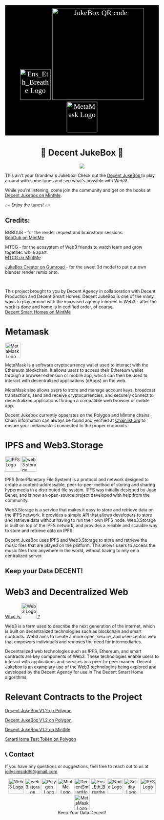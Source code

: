 <div  style="font-family: 'Comic Sans MS', cursive; font-size: 24px; color: white; background-color: black; padding: 10px;" align="center">
    <img src="https://bafybeic5bvnkjejuxbogn2n7lyzfyf5l6glgzrxkidjwj4yvhyci5haoca.ipfs.w3s.link/PolygonLogo.png" alt="Ens_Eth_Breathe Logo" width="100" height="100">
    <img src="https://github.com/TheJollyLaMa/JollyJukeBox/blob/main/public/assets/Decent_Jukebox_QR.png" alt="JukeBox QR code" width="300" height="300">
    <img src="https://bafybeicft2vkf4jfqex4j2xjr5t2yzrdlticyboc2gbf325ztjqpv5ng24.ipfs.w3s.link/MetaMaskFox.png" alt="MetaMask Logo" width="100" height="100">
</div>

<div align="center">
    <h1>🎵 Decent JukeBox 🎵</h1>
</div>


<div align="center">
    	<img height=auto width=auto src="https://github.com/TheJollyLaMa/JollyJukeBox/blob/main/public/assets/Controls_Demo.gif">
</div>

<div>
    <p>
    This ain't your Grandma's Jukebox! Check out the <a href="https://thejollylama.github.io/JollyJukeBox/public/" target="_blank">Decent JukeBox </a> to play around with some tunes and see what's possible with Web3!</p>
    <p>While you're listening, come join the community and get on the books at <a href="https://www.mintme.com/token/DecentJukebox">Decent Jukebox on MintMe</a>.</p>
    <p>
    🎶🎶 Enjoy the tunes! 🎶🎶
    </p>
</div>
<div>
    <h2>Credits:</h2>
    <p>BOBDUB - for the render request and brainstorm sessions.
    <br>
    <a href="https://www.mintme.com/token/bobdubbloon" target="_blank"> BobDub on MintMe </a> </p>
    <p>MTCG - for the ecosystem of Web3 friends to watch learn and grow together. while apart.
    <br>
    <a href="https://www.mintme.com/token/mtcg"  > MTCG on MintMe </a> </p>
    <p><a href="https://innovationassets.gumroad.com/?recommended_by=library&_gl=1*e3bpgc*_ga*MTA0MTE3Nzg4NC4xNzMyMjkwNzEw*_ga_6LJN6D94N6*MTczMjI5MDcxMC4xLjEuMTczMjI5MDcyMC4wLjAuMA.." target="_blank"> JukeBox Creator on Gumroad </a> - for the sweet 3d model to put our own blender render remix onto. 
    </p>
    <br>
    <p>
        This project brought to you by Decent Agency in collaboration with Decent Production and Decent Smart Homes. Decent JukeBox is one of the many ways to play around with the increased agency inherent in Web3 - after the work is done and home is in codified order, of course.
        <br>
        <a href="https://www.mintme.com/token/DecentSmartHomes" target="_blank">Decent Smart Homes on MintMe</a>
    </p>
</div>


# Metamask
<div>
    <img src="https://bafybeicft2vkf4jfqex4j2xjr5t2yzrdlticyboc2gbf325ztjqpv5ng24.ipfs.w3s.link/MetaMaskFox.png" alt="MetaMask Logo" width="50" height="50">
    <p>
    MetaMask is a software cryptocurrency wallet used to interact with the Ethereum blockchain. It allows users to access their Ethereum wallet through a browser extension or mobile app, which can then be used to interact with decentralized applications (dApps) on the web.
    </p>
    <p>
    MetaMask also allows users to store and manage account keys, broadcast transactions, send and receive cryptocurrencies, and securely connect to decentralized applications through a compatible web browser or mobile app.
    </p>
    <p>Decent Jukebox currently opperates on the Polygon and Mintme chains. Chain information can always be found and verified at <a href="https://chainlist.org/" target="_blank">Chainlist.org</a> to ensure your metamask is connected to the proper endpoints.</p>
    
</div>

# IPFS and Web3.Storage
<div>
    <img src="https://bafybeidxx2mbmne45dqr5c572ynzly6asn7qns6uvdyhak7576nygcu4ym.ipfs.w3s.link/IPFS_Logo.png" alt="IPFS Logo" width="50" height="50">
    <img src="https://bafybeih7e5eyvfs64oimtn5ywti2lovl3ydysq5mcoxbefpx2qkly4rdrq.ipfs.w3s.link/web3storage.png" alt="web3.storage Logo" width="50" height="50">
    <p>
    IPFS (InterPlanetary File System) is a protocol and network designed to create a content-addressable, peer-to-peer method of storing and sharing hypermedia in a distributed file system. IPFS was initially designed by Juan Benet, and is now an open-source project developed with help from the community.
    </p>
    <p>
    Web3.Storage is a service that makes it easy to store and retrieve data on the IPFS network. It provides a simple API that allows developers to store and retrieve data without having to run their own IPFS node. Web3.Storage is built on top of the IPFS network, and provides a reliable and scalable way to store and retrieve data on IPFS.
    </p>
    <p>
    Decent JukeBox uses IPFS and Web3.Storage to store and retrieve the music files that are played on the platform. This allows users to access the music files from anywhere in the world, without having to rely on a centralized server.
    </p>
   <h2> Keep your Data DECENT! <h2>
</div>

# Web3 and Decentralized Web
<div>
    <!-- link to web3 video on youtube -->
    <a href="https://www.youtube.com/watch?v=nHhAEkG1y2U" target="_blank">
        What is <img src="https://github.com/TheJollyLaMa/JollyJukeBox/blob/main/public/assets/web3_logo.png" alt="Web3 Logo" width="50" height="50"> ?
    </a>
    <p>
    Web3 is a term used to describe the next generation of the internet, which is built on decentralized technologies such as blockchain and smart contracts. Web3 aims to create a more open, secure, and user-centric web that empowers individuals and removes the need for intermediaries.
    </p>
    <p>
    Decentralized web technologies such as IPFS, Ethereum, and smart contracts are key components of Web3. These technologies enable users to interact with applications and services in a peer-to-peer manner. Decent Jukebox is an examplary use of the Web3 technologies being explored and developed by the Decent Agency for use in The Decent Smart Home algorithms.
    </p>
</div>

# Relevant Contracts to the Project

[Decent JukeBox V1.2 on Polygon](https://polygonscan.com/address/0x180Cf8CB681a083A73c997809FF60Df857010bF9)

[Decent JukeBox V1.2 on Polygon](https://polygonscan.com/address/0xACB7850f5836fD9981c7d01F2Ca64628a661f287)

[Decent JukeBox V1.2 on MintMe](https://www.mintme.com/explorer/addr/0x95f35eb32feaa8dd025bbf1aaec157091cca6dd2)

[SmartHome Test Token on Polygon](https://polygonscan.com/address/0x81cCeF6414D4CDbed9FD6Ea98c2D00105800cd78)

## 📞 Contact

If you have any questions or suggestions, feel free to reach out to us at [jollysimsiddhi@gmail.com](mailto:jollysimsiddhi@gmail.com).



<div align="center">
    <img src="https://github.com/TheJollyLaMa/JollyJukeBox/blob/main/public/assets/web3_logo.png" alt="Web3 Logo" width="50" height="50">
    <img src="https://bafybeih7e5eyvfs64oimtn5ywti2lovl3ydysq5mcoxbefpx2qkly4rdrq.ipfs.w3s.link/web3storage.png" alt="web3.storage Logo" width="50" height="50">
    <img src="https://bafybeic5bvnkjejuxbogn2n7lyzfyf5l6glgzrxkidjwj4yvhyci5haoca.ipfs.w3s.link/PolygonLogo.png" alt="Polygon Logo" width="50" height="50">
    <img src="https://bafybeig67sj4te7xkz5ku67ksnhxdfzikblc77gsecv53owxe6b4z5aega.ipfs.w3s.link/MintMeLogo.png" alt="MintMe Logo" width="50" height="50">
    <img src="https://bafybeigr6ri2ythjbciusgjdvimjt74caymflc5ut4rmtrkhcoi2cr53ua.ipfs.w3s.link/DecentSmartHome.png" alt="DecentSmartHome Logo" width="50" height="50">
    <img src="https://bafybeifej4defs5s5wryxylmps42c7xkbzle3fxjgnsbb5hcfnd5b77zwa.ipfs.w3s.link/Ens_Eth_Breathe.gif" alt="Ens_Eth_Breathe Logo" width="50" height="50">
    <img src="https://bafybeie7l66frjp4im2xrsd3wxlhwcve4bxuxqrvs6i3a33untc6mwwkgm.ipfs.w3s.link/node_logo.png" alt="Node Logo" width="50" height="50">
    <img src="https://bafybeicpv5ao6nyxhdln45jrd4gslyhrsagq72vvzmdpb2tsbm2vkz5jc4.ipfs.w3s.link/solidity.png" alt="Solidity Logo" width="50" height="50">
    <img src="https://bafybeidxx2mbmne45dqr5c572ynzly6asn7qns6uvdyhak7576nygcu4ym.ipfs.w3s.link/IPFS_Logo.png" alt="IPFS Logo" width="50" height="50">
    <img src="https://bafybeicft2vkf4jfqex4j2xjr5t2yzrdlticyboc2gbf325ztjqpv5ng24.ipfs.w3s.link/MetaMaskFox.png" alt="MetaMask Logo" width="50" height="50">
    <br>
    Keep Your Data Decent!
</div>
